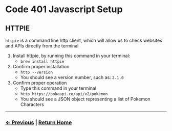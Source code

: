 # Code 401 Javascript Setup

## HTTPIE

`httpie` is a command line http client, which will allow us to check websites and APIs directly from the terminal

1. Install httpie, by running this command in your terminal:
   - `brew install httpie`
1. Confirm proper installation
   - `http --version`
   - You should see a version number, such as: `2.1.0`
1. Confirm proper operation
   - Type this command in your terminal
   - `http https://pokeapi.co/api/v2/pokemon`
   - You should see a JSON object representing a list of Pokemon Characters

---

### [⇐ Previous](./README.md) | [Return Home](./2-netlify.md)
